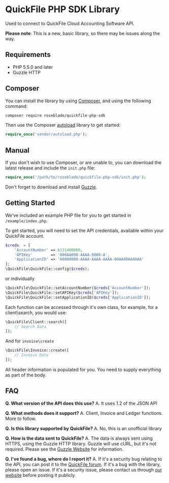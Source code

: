 # QuickFile PHP SDK Library

Used to connect to QuickFile Cloud Accounting Software API.

**Please note**: This is a new, basic library, so there may be issues along the way.

## Requirements

* PHP 5.5.0 and later
* Guzzle HTTP

## Composer

You can install the library by using [Composer](http://getcomposer.org), and using the following command:

```bash
composer require roseblade/quickfile-php-sdk
```

Then use the Composer [autoload](https://getcomposer.org/doc/01-basic-usage.md#autoloading) library to get started:

```php
require_once('vendor/autoload.php');
```

## Manual

If you don't wish to use Composer, or are unable to, you can download the latest release and include the ``init.php`` file:

```php
require_once('/path/to/roseblade/quickfile-php-sdk/init.php');
```

Don't forget to download and install [Guzzle](https://github.com/guzzle/guzzle).

## Getting Started

We've included an example PHP file for you to get started in ``/example/index.php``.

To get started, you will need to set the API credentials, available within your QuickFile account.

```php
$creds  = [
    'AccountNumber' => 6131400000,
    'APIKey'        => '000AA000-AAAA-0000-A',
    'ApplicationID' => '00000000-AAAA-AAAA-AAAA-00AA00AA00AA'
];
\QuickFile\QuickFile::config($creds);
```

or individually

```php
\QuickFile\QuickFile::setAccountNumber($creds['AccountNumber']);
\QuickFile\QuickFile::setAPIKey($creds['APIKey']);
\QuickFile\QuickFile::setApplicationID($creds['ApplicationID']);
```

Each function can be accessed through it's own class, for example, for a client\search, you would use:
```php
\QuickFile\Client::search([
    // Search Data
]);
```

And for ``invoice\create``
```php
\QuickFile\Invoice::create([
    // Invoice Data
]);
```

All header information is populated for you. You need to supply everything as part of the body.

## FAQ

**Q. What version of the API does this use?**
A. It uses 1.2 of the JSON API

**Q. What methods does it support?**
A. Client, Invoice and Ledger functions. More to follow.

**Q. Is this library supported by QuickFile?**
A. No, this is an unofficial library

**Q. How is the data sent to QuickFile?**
A. The data is always sent using HTTPS, using the Guzzle HTTP library. Guzzle will use cURL, but it's not required. Please see the [Guzzle Website](http://docs.guzzlephp.org/en/latest/overview.html) for information.

**Q. I've found a bug, where do I report it?**
A. If it's a security bug relating to the API, you can post it to the [QuickFile forum](https://community.quickfile.co.uk). If it's a bug with the library, please open an issue. If it's a security issue, please contact us through [our website](https://roseblade.media) before posting it publicly.